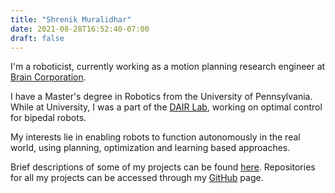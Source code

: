 ```yaml
---
title: "Shrenik Muralidhar"
date: 2021-08-28T16:52:40-07:00
draft: false
---
```


I'm a roboticist, currently working as a motion planning research engineer at [Brain Corporation](https://www.braincorp.com).

I have a Master's degree in Robotics from the University of Pennsylvania. While at University, I was a part of the [DAIR Lab](https://dair.seas.upenn.edu), working on optimal control for bipedal robots.

My interests lie in enabling robots to function autonomously in the real world, using planning, optimization and learning based approaches.

Brief descriptions of some of my projects can be found [here](pages/projects). Repositories for all my projects can be accessed through my [GitHub](https://github.com/shrenikm) page.

